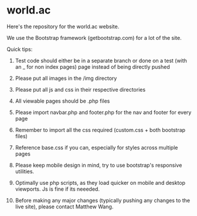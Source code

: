 # world.ac
Here's the repository for the world.ac website.

We use the Bootstrap framework (getbootstrap.com) for a lot of the site. 

Quick tips:
1. Test code should either be in a separate branch or done on a test (with an _ for non index pages) page instead of being directly pushed

2. Please put all images in the /img directory
3. Please put all js and css in their respective directories
4. All viewable pages should be .php files
5. Please import navbar.php and footer.php for the nav and footer for every page
6. Remember to import all the css required (custom.css + both bootstrap files) 
7. Reference base.css if you can, especially for styles across multiple pages
8. Please keep mobile design in mind, try to use bootstrap's responsive utilities. 
9. Optimally use php scripts, as they load quicker on mobile and desktop viewports. Js is fine if its neeeded.
10. Before making any major changes (typically pushing any changes to the live site), please contact Matthew Wang.
